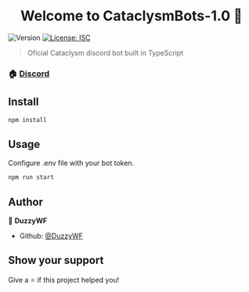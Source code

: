 <h1 align="center">Welcome to CataclysmBots-1.0 👋</h1>
<p>
  <img alt="Version" src="https://img.shields.io/badge/version-1.0.2-blue.svg?cacheSeconds=2592000" />
  <a href="#" target="_blank">
    <img alt="License: ISC" src="https://img.shields.io/badge/License-ISC-yellow.svg" />
  </a>
</p>

> Oficial Cataclysm discord bot built in TypeScript

### 🏠 [Discord](https://discord.gg/n4KMe6pMYK)

## Install

```sh
npm install
```

## Usage

Configure .env file with your bot token.

```sh
npm run start
```



## Author

👤 **DuzzyWF**

* Github: [@DuzzyWF](https://github.com/DuzzyWF)

## Show your support

Give a ⭐️ if this project helped you!

